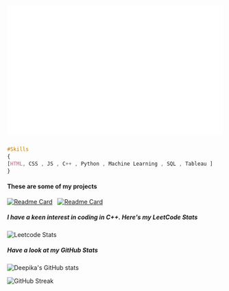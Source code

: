 
<h1 align="center">
  <img src = "https://github.com/DeepikaS04/DeepikaS04/blob/main/trial.svg" width=1000 height=300>
  </h1>
 
  
  ```css
  #Skills
  {
  [HTML, CSS , JS , C++ , Python , Machine Learning , SQL , Tableau ]
  }
  ```
  <h4> These are some of my projects </h4>

[![Readme Card](https://github-readme-stats.vercel.app/api/pin/?username=DeepikaS04&repo=Movie-Recommender-System&bg_color=0d1116&title_color=ce09ec&text_color=a4aacb&icon_color=007ec6)](https://github.com/DeepikaS04/Movie-Recommender-System)
&nbsp;
[![Readme Card](https://github-readme-stats.vercel.app/api/pin/?username=DeepikaS04&repo=Handwritten-character-and-digit-recognition-&bg_color=0d1116&title_color=ce09ec&text_color=a4aacb&icon_color=007ec6)](https://github.com/DeepikaS04/Handwritten-character-and-digit-recognition-)

<h5> I have a keen interest in coding in C++. Here's my LeetCode Stats </h5>

![Leetcode Stats](https://leetcard.jacoblin.cool/Deepika_S_Srivastava?ext=heatmap)

<h5> Have a look at my GitHub Stats </h5>

![Deepika's GitHub stats](https://github-readme-stats.vercel.app/api?username=DeepikaS04&show_icons=true&theme=radical)

![GitHub Streak](https://github-readme-streak-stats.herokuapp.com/?user=DeepikaS04&theme=dark&count_private=true&bg_color=0d1116&title_color=ce09ec&text_color=a4aacb&icon_color=007ec6)
